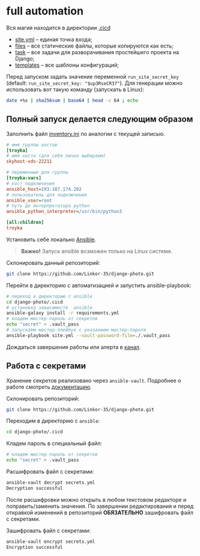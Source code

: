 # full automation

Вся магия находится в директории [.cicd](../.cicd)
- [site.yml](site.yml) – единая точка входа;
- [files](files) – все статические файлы, которые копируются как есть;
- [task](tasks) – все задачи для разворачивания простейшего проекта на Django;
- [templates](templates) – все шаблоны конфигураций;


Перед запуском задать значение переменной `run_site_secret_key` (default: `run_site_secret_key: "$up3RseCR37"`). Для генерации можно использовать вот такую команду (запускать в Linux):

```bash
date +%s | sha256sum | base64 | head -c 64 ; echo
```

## Полный запуск делается следующим образом
Заполнить файл [inventory.ini](inventory.ini) по аналогии с текущей записью.
```ini
# имя группы хостов
[troyka]
# имя хоста (для себя лично выбираем)
skyhost-vds-22211

# переменные для группы
[troyka:vars]
# хост подключения
ansible_host=193.187.174.202
# пользователь для подключения
ansible_user=root
# путь до интерпретатора python
ansible_python_interpreter=/usr/bin/python3

[all:children]
troyka
```
Установить себе локально [Ansible](https://docs.ansible.com).

> **Важно!** Запуск ansible возможен только на Linux системе.

Склонировать данный репозиторий:
```bash
git clone https://github.com/Linkor-35/django-photo.git
```
Перейти в директорию с автоматизацией и запустить ansible-playbook:
```bash
# переход в директорию с ansible
cd django-photo/.cicd
# установка зависимосте  ansible
ansible-galaxy install -r requirements.yml
# кладем мастер-пароль от секретов
echo "secret" > .vault_pass
# запускаем мастер-плейбук с указанием мастер-пароля
ansible-playbook site.yml --vault-password-file=./.vault_pass
```
Дождаться завершения работы или алерта в [канал](https://t.me/joinchat/UPrS7rPVm9vkMfha).

## Работа с секретами
Хранение секретов реализовано через `ansible-vault`. Подробнее о работе смотреть [документацию](https://docs.ansible.com/ansible/latest/user_guide/vault.html).

Склонировать репозиторий:
```bash
git clone https://github.com/Linkor-35/django-photo.git
```

Переходим в директорию с `ansible`:
```bash
cd django-photo/.cicd
```
Кладем пароль в специальный файл:
```bash
# кладем мастер-пароль от секретов
echo "secret" > .vault_pass
```
Расшифровать файл с секретами:
```bash
ansible-vault decrypt secrets.yml
Decryption successful
```
После расшифровки можно открыть в любом текстовом редакторе и поправить/заменить значения. По завершении редактирования и перед откравкой изменений в репозиторий **ОБЯЗАТЕЛЬНО** зашифровать файл с секретами.

Зашифровать файл с секретами:
```bash
ansible-vault encrypt secrets.yml
Encryption successful
```
